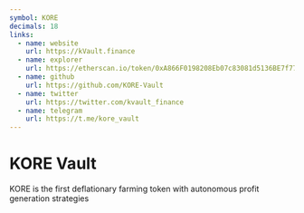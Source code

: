 ```yaml
---
symbol: KORE
decimals: 18
links:
  - name: website
    url: https://kVault.finance
  - name: explorer
    url: https://etherscan.io/token/0xA866F0198208Eb07c83081d5136BE7f775c2399e
  - name: github
    url: https://github.com/KORE-Vault
  - name: twitter
    url: https://twitter.com/kvault_finance
  - name: telegram
    url: https://t.me/kore_vault
---
```


# KORE Vault

KORE is the first deflationary farming token with autonomous profit generation strategies
